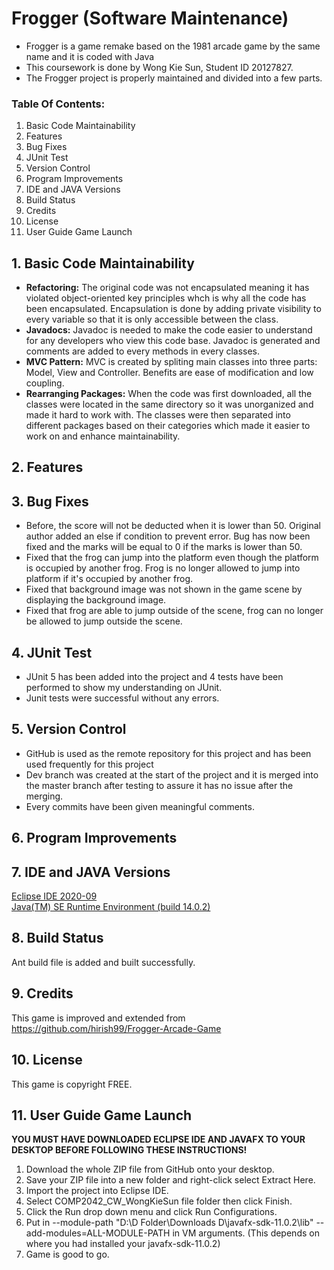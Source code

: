 # Frogger (Software Maintenance)
- Frogger is a game remake based on the 1981 arcade game by the same name and it is coded with Java
- This coursework is done by Wong Kie Sun, Student ID 20127827.
- The Frogger project is properly maintained and divided into a few parts.


### Table Of Contents:
1. Basic Code Maintainability 
2. Features
3. Bug Fixes
4. JUnit Test
5. Version Control
6. Program Improvements
7. IDE and JAVA Versions
8. Build Status
9. Credits
10. License
11. User Guide Game Launch


## 1. Basic Code Maintainability 
-	**Refactoring:** The original code was not encapsulated meaning it has violated object-oriented key principles whch is why all the code has been encapsulated. Encapsulation is done by adding private visibility to every variable so that it is only accessible between the class. 
-	**Javadocs:** Javadoc is needed to make the code easier to understand for any developers who view this code base. Javadoc is generated and comments are added to every methods in every classes.
-	**MVC Pattern:** MVC is created by spliting main classes into three parts: Model, View and Controller. Benefits are ease of modification and low coupling. 
-	**Rearranging Packages:** When the code was first downloaded, all the classes were located in the same directory so it was unorganized and made it hard to work with. The classes were then separated into different packages based on their categories which made it easier to work on and enhance maintainability. 


## 2. Features


## 3. Bug Fixes
- Before, the score will not be deducted when it is lower than 50. Original author added an else if condition to prevent error. Bug has now been fixed and the marks will be equal to 0 if the marks is lower than 50. 
- Fixed that the frog can jump into the platform even though the platform is occupied by another frog. Frog is no longer allowed to jump into platform if it's occupied by another frog.
- Fixed that background image was not shown in the game scene by displaying the background image.
- Fixed that frog are able to jump outside of the scene, frog can no longer be allowed to jump outside the scene. 


## 4. JUnit Test
- JUnit 5 has been added into the project and 4 tests have been performed to show my understanding on JUnit. 
- Junit tests were successful without any errors.


## 5. Version Control 
- GitHub is used as the remote repository for this project and has been used frequently for this project
- Dev branch was created at the start of the project and it is merged into the master branch after testing to assure it has no issue after the merging.
- Every commits have been given meaningful comments.


## 6. Program Improvements


## 7. IDE and JAVA Versions
[Eclipse IDE 2020-09](https://www.eclipse.org/downloads/)
<br />
[Java(TM) SE Runtime Environment (build 14.0.2)](https://www.oracle.com/java/technologies/javase/jdk14-archive-downloads.html)


## 8. Build Status 
Ant build file is added and built successfully.


## 9. Credits
This game is improved and extended from https://github.com/hirish99/Frogger-Arcade-Game


## 10. License 
This game is copyright FREE.


## 11. User Guide Game Launch
**YOU MUST HAVE DOWNLOADED ECLIPSE IDE AND JAVAFX TO YOUR DESKTOP BEFORE FOLLOWING THESE INSTRUCTIONS!**
1. Download the whole ZIP file from GitHub onto your desktop. 
2. Save your ZIP file into a new folder and right-click select Extract Here.
3. Import the project into Eclipse IDE. 
4. Select COMP2042_CW_WongKieSun file folder then click Finish.
5. Click the Run drop down menu and click Run Configurations. 
6. Put in --module-path "D:\D Folder\Downloads D\javafx-sdk-11.0.2\lib" --add-modules=ALL-MODULE-PATH in VM arguments. (This depends on where you had installed your javafx-sdk-11.0.2) 
7. Game is good to go.
